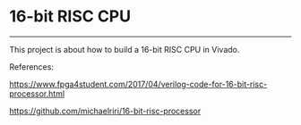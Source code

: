 # 16-bit RISC CPU
---
This project is about how to build a 16-bit RISC CPU in Vivado.




References:

https://www.fpga4student.com/2017/04/verilog-code-for-16-bit-risc-processor.html

https://github.com/michaelriri/16-bit-risc-processor
